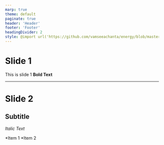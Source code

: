 ```yaml
---
marp: true
theme: default
paginate: true
header: 'Header'
footer: 'Footer'
headingDivider: 2
style: @import url('https://github.com/vamseeachanta/energy/blob/master/tools/marp/css/uranus.scss');
---
```


# Slide 1

This is slide 1
**Bold Text**


---

# Slide 2

## Subtitle

*Italic Text*

*Item 1
*Item 2

